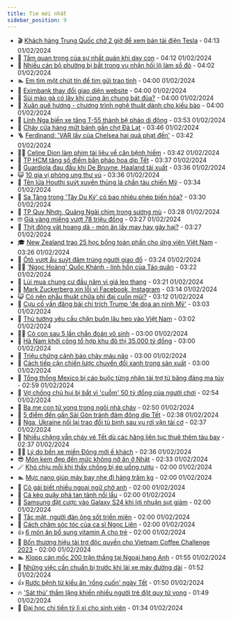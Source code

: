 ```yaml
---
title: Tim mới nhất
sidebar_position: 9
---
```


<!-- vnexpress-tin-moi-nhat:START -->
- 🎬 [Khách hàng Trung Quốc chờ 2 giờ để xem bán tải điện Tesla](https://vnexpress.net/khach-hang-trung-quoc-cho-2-gio-de-xem-ban-tai-dien-tesla-4707135.html) - 04:13 01/02/2024
- 🐎 [Tầm quan trọng của sự nhất quán khi dạy con](https://vnexpress.net/tam-quan-trong-cua-su-nhat-quan-khi-day-con-4706996.html) - 04:12 01/02/2024
- 🦍 [Nhiều cán bộ phường bị bắt trong vụ nhận hối lộ làm sổ đỏ](https://vnexpress.net/nhieu-can-bo-phuong-bi-bat-trong-vu-nhan-hoi-lo-lam-so-do-4707224.html) - 04:02 01/02/2024
- 🏊 [Em tìm một chút tín để tim gửi trao tình](https://vnexpress.net/em-tim-mot-chut-tin-de-tim-gui-trao-tinh-4707471.html) - 04:00 01/02/2024
- 🎊 [Eximbank thay đổi giao diện website](https://vnexpress.net/eximbank-thay-doi-giao-dien-website-4707552.html) - 04:00 01/02/2024
- 🎃 [Sùi mào gà có lây khi cùng ăn chung bát đũa?](https://vnexpress.net/sui-mao-ga-co-lay-khi-cung-an-chung-bat-dua-4707522.html) - 04:00 01/02/2024
- 🧰 [Xuân quê hương - chương trình nghệ thuật dành cho kiều bào](https://vnexpress.net/xuan-que-huong-chuong-trinh-nghe-thuat-danh-cho-kieu-bao-4706416.html) - 04:00 01/02/2024
- 🔭 [Lính Nga biến xe tăng T-55 thành bệ pháo di động](https://vnexpress.net/linh-nga-bien-xe-tang-t-55-thanh-be-phao-di-dong-4707472.html) - 03:53 01/02/2024
- 🫶 [Cháy cửa hàng mứt bánh gần chợ Đà Lạt](https://vnexpress.net/chay-cua-hang-mut-banh-gan-cho-da-lat-4707547.html) - 03:46 01/02/2024
- 🪜 [Ferdinand: &#39;VAR lấy của Chelsea hai quả phạt đền&#39;](https://vnexpress.net/ferdinand-var-lay-cua-chelsea-hai-qua-phat-den-4707504.html) - 03:42 01/02/2024
- 👨‍🏫 [Celine Dion làm phim tài liệu về căn bệnh hiếm](https://vnexpress.net/celine-dion-lam-phim-tai-lieu-ve-can-benh-hiem-4707510.html) - 03:42 01/02/2024
- 🎊 [TP HCM tăng số điểm bắn pháo hoa dịp Tết](https://vnexpress.net/tp-hcm-tang-so-diem-ban-phao-hoa-dip-tet-4707515.html) - 03:37 01/02/2024
- 🎊 [Guardiola đau đầu khi De Bruyne, Haaland tái xuất](https://vnexpress.net/guardiola-dau-dau-khi-de-bruyne-haaland-tai-xuat-4707536.html) - 03:36 01/02/2024
- 😺 [10 gia vị phòng ung thư vú](https://vnexpress.net/10-gia-vi-phong-ung-thu-vu-4707386.html) - 03:36 01/02/2024
- 🐘 [Tên lửa Houthi suýt xuyên thủng lá chắn tàu chiến Mỹ](https://vnexpress.net/ten-lua-houthi-suyt-xuyen-thung-la-chan-tau-chien-my-4707519.html) - 03:34 01/02/2024
- 🌁 [Sa Tăng trong &#39;Tây Du Ký&#39; có bao nhiêu phép biến hóa?](https://vnexpress.net/sa-tang-trong-tay-du-ky-co-bao-nhieu-phep-bien-hoa-4706833.html) - 03:30 01/02/2024
- 🐲 [TP Quy Nhơn, Quảng Ngãi chìm trong sương mù](https://vnexpress.net/tp-quy-nhon-quang-ngai-chim-trong-suong-mu-4707479.html) - 03:28 01/02/2024
- 🤓 [Giá vàng miếng vượt 78 triệu đồng](https://vnexpress.net/gia-vang-mieng-vuot-78-trieu-dong-4707513.html) - 03:27 01/02/2024
- 💪 [Thịt động vật hoang dã - món ăn lấy may hay gây hại?](https://vnexpress.net/thit-dong-vat-hoang-da-mon-an-lay-may-hay-gay-hai-4707087.html) - 03:27 01/02/2024
- 🎓 [New Zealand trao 25 học bổng toàn phần cho ứng viên Việt Nam](https://vnexpress.net/new-zealand-trao-25-hoc-bong-toan-phan-cho-ung-vien-viet-nam-4707406.html) - 03:26 01/02/2024
- 🫣 [Ôtô vượt ẩu suýt đâm trúng người giao đồ](https://vnexpress.net/oto-vuot-au-suyt-dam-trung-nguoi-giao-do-4707050.html) - 03:24 01/02/2024
- 🧑‍💻 [&#39;Ngọc Hoàng&#39; Quốc Khánh - linh hồn của Táo quân](https://vnexpress.net/ngoc-hoang-quoc-khanh-linh-hon-cua-tao-quan-4707438.html) - 03:22 01/02/2024
- 🐲 [Lùi mua chung cư đầu năm vì giá leo thang](https://vnexpress.net/lui-mua-chung-cu-dau-nam-vi-gia-leo-thang-4705616.html) - 03:21 01/02/2024
- 🌝 [Mark Zuckerberg xin lỗi vì Facebook, Instagram](https://vnexpress.net/mark-zuckerberg-xin-loi-vi-facebook-instagram-4707484.html) - 03:14 01/02/2024
- 😺 [Có nên phẫu thuật chữa phì đại cuốn mũi?](https://vnexpress.net/co-nen-phau-thuat-chua-phi-dai-cuon-mui-4707483.html) - 03:12 01/02/2024
- 🐎 [Cựu cố vấn đăng bài chỉ trích Trump &#39;đe dọa an ninh Mỹ&#39;](https://vnexpress.net/cuu-co-van-dang-bai-chi-trich-trump-de-doa-an-ninh-my-4707470.html) - 03:03 01/02/2024
- 🎡 [Thủ tướng yêu cầu chặn buôn lậu heo vào Việt Nam](https://vnexpress.net/thu-tuong-yeu-cau-chan-buon-lau-heo-vao-viet-nam-4707498.html) - 03:02 01/02/2024
- 👨‍🏫 [Có con sau 5 lần chẩn đoán vô sinh](https://vnexpress.net/co-con-sau-5-lan-chan-doan-vo-sinh-4707499.html) - 03:00 01/02/2024
- 🦆 [Hà Nam khởi công tổ hợp khu đô thị 35.000 tỷ đồng](https://vnexpress.net/ha-nam-khoi-cong-to-hop-khu-do-thi-35-000-ty-dong-4707302.html) - 03:00 01/02/2024
- 🚦 [Triệu chứng cảnh báo chảy máu não](https://vnexpress.net/trieu-chung-canh-bao-chay-mau-nao-4707158.html) - 03:00 01/02/2024
- 💫 [Cách tiếp cận chiến lược chuyển đổi xanh trong sản xuất](https://vnexpress.net/cach-tiep-can-chien-luoc-chuyen-doi-xanh-trong-san-xuat-4701496.html) - 03:00 01/02/2024
- 🎉 [Tổng thống Mexico bị cáo buộc từng nhận tài trợ từ băng đảng ma túy](https://vnexpress.net/tong-thong-mexico-bi-cao-buoc-tung-nhan-tai-tro-tu-bang-dang-ma-tuy-4707436.html) - 02:59 01/02/2024
- 🌋 [Vợ chồng chủ hụi bị bắt vì &#39;cuỗm&#39; 50 tỷ đồng của người chơi](https://vnexpress.net/vo-chong-chu-hui-bi-bat-vi-cuom-50-ty-dong-cua-nguoi-choi-4707489.html) - 02:54 01/02/2024
- 🤖 [Ba mẹ con tử vong trong ngôi nhà cháy](https://vnexpress.net/ba-me-con-tu-vong-trong-ngoi-nha-chay-4707501.html) - 02:50 01/02/2024
- 🦏 [5 điểm đến gần Sài Gòn tránh đám đông dịp Tết](https://vnexpress.net/5-diem-den-gan-sai-gon-tranh-dam-dong-dip-tet-4707423.html) - 02:38 01/02/2024
- 🦩 [Nga, Ukraine nối lại trao đổi tù binh sau vụ rơi vận tải cơ](https://vnexpress.net/nga-ukraine-noi-lai-trao-doi-tu-binh-sau-vu-roi-van-tai-co-4707468.html) - 02:37 01/02/2024
- 👺 [Nhiều chặng vẫn cháy vé Tết dù các hãng liên tục thuê thêm tàu bay](https://vnexpress.net/nhieu-chang-van-chay-ve-tet-du-cac-hang-lien-tuc-thue-them-tau-bay-4707320.html) - 02:37 01/02/2024
- 🧑‍🏫 [Lý do bến xe miền Đông mới ế khách](https://vnexpress.net/ly-do-ben-xe-mien-dong-moi-e-khach-4707490.html) - 02:36 01/02/2024
- 😎 [Món kem đẹp đến mức không nỡ ăn ở Nhật](https://vnexpress.net/mon-kem-dep-den-muc-khong-no-an-o-nhat-4707494.html) - 02:33 01/02/2024
- 🪄 [Khó chịu mỗi khi thấy chồng bị ép uống rượu](https://vnexpress.net/kho-chiu-moi-khi-thay-chong-bi-ep-uong-ruou-4707400.html) - 02:00 01/02/2024
- 🏊 [Mực nano giúp máy bay nhẹ đi hàng trăm kg](https://vnexpress.net/muc-nano-giup-may-bay-nhe-di-hang-tram-kg-4707319.html) - 02:00 01/02/2024
- 💃 [Cô gái biết nhiều ngoại ngữ chờ anh](https://vnexpress.net/co-gai-biet-nhieu-ngoai-ngu-cho-anh-4706887.html) - 02:00 01/02/2024
- 🦆 [Cá kèo quậy phá tan tành nồi lẩu](https://vnexpress.net/ca-keo-quay-pha-tan-tanh-noi-lau-4705900.html) - 02:00 01/02/2024
- 🎊 [Samsung đặt cược vào Galaxy S24 khi lợi nhuận sụt giảm](https://vnexpress.net/samsung-dat-cuoc-vao-galaxy-s24-khi-loi-nhuan-sut-giam-4707437.html) - 02:00 01/02/2024
- 👺 [Tắc mật, người đàn ông sốt triền miên](https://vnexpress.net/tac-mat-nguoi-dan-ong-sot-trien-mien-4707480.html) - 02:00 01/02/2024
- 🎡 [Cách chăm sóc tóc của ca sĩ Ngọc Liên](https://vnexpress.net/cach-cham-soc-toc-cua-ca-si-ngoc-lien-4707303.html) - 02:00 01/02/2024
- 👍 [6 món ăn bổ sung vitamin A cho trẻ](https://vnexpress.net/6-mon-an-bo-sung-vitamin-a-cho-tre-4707293.html) - 02:00 01/02/2024
- 🐎 [Bốn thương hiệu tài trợ độc quyền cho Vietnam Coffee Challenge 2023](https://vnexpress.net/bon-thuong-hieu-tai-tro-doc-quyen-cho-vietnam-coffee-challenge-2023-4706916.html) - 02:00 01/02/2024
- 🏊 [Klopp cán mốc 200 trận thắng tại Ngoại hạng Anh](https://vnexpress.net/klopp-can-moc-200-tran-thang-tai-ngoai-hang-anh-4707492.html) - 01:55 01/02/2024
- 🦩 [Những việc cần chuẩn bị trước khi lái xe máy đường dài](https://vnexpress.net/nhung-viec-can-chuan-bi-truoc-khi-lai-xe-may-duong-dai-4706829.html) - 01:52 01/02/2024
- 👍 [Rước bệnh từ kiểu ăn &#39;rồng cuốn&#39; ngày Tết](https://vnexpress.net/ruoc-benh-tu-kieu-an-rong-cuon-ngay-tet-4706018.html) - 01:50 01/02/2024
- 🔥 [&#39;Sát thủ&#39; thầm lặng khiến nhiều người trẻ đột quỵ tử vong](https://vnexpress.net/sat-thu-tham-lang-khien-nhieu-nguoi-tre-dot-quy-tu-vong-4707239.html) - 01:49 01/02/2024
- 💄 [Đại học chi tiền tỷ lì xì cho sinh viên](https://vnexpress.net/dai-hoc-chi-tien-ty-li-xi-cho-sinh-vien-4706880.html) - 01:34 01/02/2024<!-- vnexpress-tin-moi-nhat:END -->
